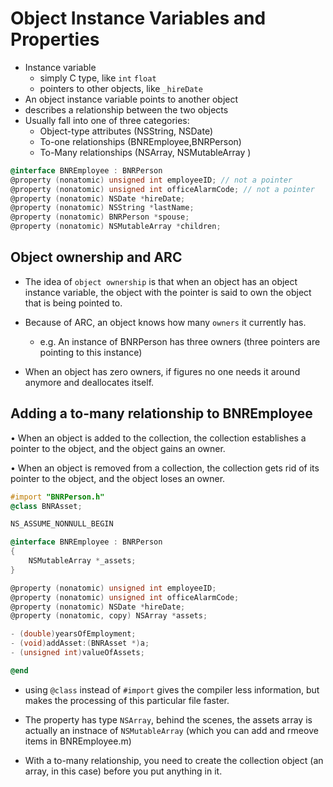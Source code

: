 

# Object Instance Variables and Properties

-   Instance variable
    -   simply C type, like `int` `float`
    -   pointers to other objects, like `_hireDate`
-   An object instance variable points to another object
-   describes a relationship between the two objects
-   Usually fall into one of three categories:
    -   Object-type attributes (NSString, NSDate)
    -   To-one relationships (BNREmployee,BNRPerson)
    -   To-Many relationships  (NSArray, NSMutableArray )

```objective-c
@interface BNREmployee : BNRPerson
@property (nonatomic) unsigned int employeeID; // not a pointer
@property (nonatomic) unsigned int officeAlarmCode;	// not a pointer
@property (nonatomic) NSDate *hireDate;
@property (nonatomic) NSString *lastName;
@property (nonatomic) BNRPerson *spouse;
@property (nonatomic) NSMutableArray *children;
```



## Object ownership and ARC

-   The idea of `object ownership` is that when an object has an object instance variable, the object with the pointer is said to own the object that is being pointed to.

-   Because of ARC, an object knows how many `owners` it currently has. 
    -   e.g. An instance of BNRPerson has three owners (three pointers are pointing to this instance)
-   When an object has zero owners, if figures no one needs it around anymore and deallocates itself.



##  Adding a to-many relationship to BNREmployee


• When an object is added to the collection, the collection establishes a pointer to the object, and the object gains an owner.

• When an object is removed from a collection, the collection gets rid of its pointer to the object, and the object loses an owner.

```objective-c
#import "BNRPerson.h"
@class BNRAsset;

NS_ASSUME_NONNULL_BEGIN

@interface BNREmployee : BNRPerson
{
	NSMutableArray *_assets;
}

@property (nonatomic) unsigned int employeeID;
@property (nonatomic) unsigned int officeAlarmCode;
@property (nonatomic) NSDate *hireDate;
@property (nonatomic, copy) NSArray *assets;

- (double)yearsOfEmployment;
- (void)addAsset:(BNRAsset *)a;
- (unsigned int)valueOfAssets;

@end
```



-   using `@class` instead of `#import` gives the compiler less information, but makes the processing of this particular file faster. 

-   The property has type `NSArray`, behind the scenes, the assets array is actually an instnace of `NSMutableArray` (which you can add and rmeove items in BNREmployee.m)

-   With a to-many relationship, you need to create the collection object (an array, in this case) before you put anything in it.

